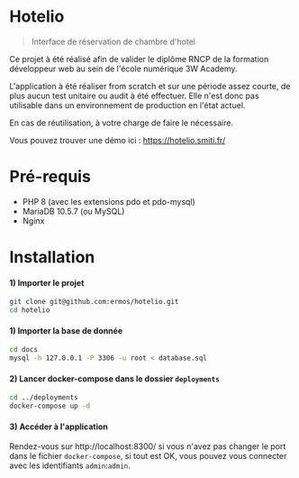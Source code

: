 # Hotelio
> Interface de réservation de chambre d'hotel

Ce projet à été réalisé afin de valider le diplôme RNCP de la formation
développeur web au sein de l'école numérique 3W Academy.

L'application à été réaliser from scratch et sur une période assez courte,
de plus aucun test unitaire ou audit à été effectuer.
Elle n'est donc pas utilisable dans un environnement de production en l'état actuel.

En cas de réutilisation, à votre charge de faire le nécessaire.

Vous pouvez trouver une démo ici : https://hotelio.smiti.fr/

# Pré-requis
- PHP 8 (avec les extensions pdo et pdo-mysql)
- MariaDB 10.5.7 (ou MySQL)
- Nginx

# Installation

#### 1) Importer le projet

```bash
git clone git@github.com:ermos/hotelio.git
cd hotelio
```

#### 1) Importer la base de donnée

```bash
cd docs
mysql -h 127.0.0.1 -P 3306 -u root < database.sql
```

#### 2) Lancer docker-compose dans le dossier `deployments`

```bash
cd ../deployments
docker-compose up -d
```

#### 3) Accéder à l'application

Rendez-vous sur http://localhost:8300/ si vous n'avez pas changer le port dans le fichier `docker-compose`,
si tout est OK, vous pouvez vous connecter avec les identifiants `admin`:`admin`.